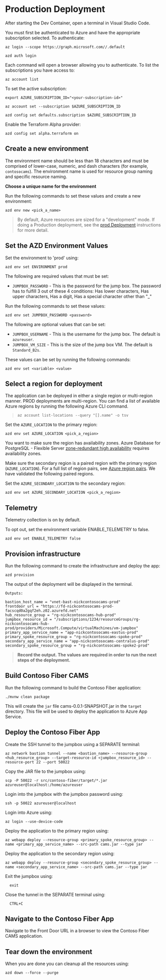 # Production Deployment

After starting the Dev Container, open a terminal in Visual Studio Code.

You must first be authenticated to Azure and have the appropriate subscription selected.  To authenticate:

```shell
az login --scope https://graph.microsoft.com//.default

azd auth login
```

Each command will open a browser allowing you to authenticate.  To list the subscriptions you have access to:

```shell
az account list
```

To set the active subscription:

```shell
export AZURE_SUBSCRIPTION_ID="<your-subscription-id>"

az account set --subscription $AZURE_SUBSCRIPTION_ID

azd config set defaults.subscription $AZURE_SUBSCRIPTION_ID
```

Enable the Terraform Alpha provider:

```shell
azd config set alpha.terraform on
```

## Create a new environment

The environment name should be less than 18 characters and must be comprised of lower-case, numeric, and dash characters (for example, `contosocams`).  The environment name is used for resource group naming and specific resource naming. 

**Choose a unique name for the environment**

Run the following commands to set these values and create a new environment:

```shell
azd env new <pick_a_name>
```

>By default, Azure resources are sized for a "development" mode. If doing a Production deployment, see the [prod Deployment](./README-prod.md) instructions for more detail.

## Set the AZD Environment Values

Set the environment to 'prod' using:

```shell
azd env set ENVIRONMENT prod
```

The following are required values that must be set:

- `JUMPBOX_PASSWORD` - This is the password for the jump box. The password has to fulfill 3 out of these 4 conditions: Has lower characters, Has upper characters, Has a digit, Has a special character other than "_"

Run the following commands to set these values:

```shell
azd env set JUMPBOX_PASSWORD <password>
```

The following are optional values that can be set:

- `JUMPBOX_USERNAME` - This is the username for the jump box.  The default is `azureuser`.
- `JUMPBOX_VM_SIZE` - This is the size of the jump box VM.  The default is `Standard_B2s`.

These values can be set by running the following commands:

```shell
azd env set <variable> <value>
```

## Select a region for deployment

The application can be deployed in either a single region or multi-region manner. PROD deployments are multi-region. You can find a list of available Azure regions by running the following Azure CLI command.

> ```shell
> az account list-locations --query "[].name" -o tsv
> ```

Set the `AZURE_LOCATION` to the primary region:

```shell
azd env set AZURE_LOCATION <pick_a_region>
```

You want to make sure the region has availability zones. Azure Database for PostgreSQL - Flexible Server [zone-redundant high availability](https://learn.microsoft.com/azure/postgresql/flexible-server/concepts-high-availability) requires availability zones.

Make sure the secondary region is a paired region with the primary region (`AZURE_LOCATION`). For a full list of region pairs, see [Azure region pairs](https://learn.microsoft.com/azure/reliability/cross-region-replication-azure#azure-cross-region-replication-pairings-for-all-geographies). We have validated the following paired regions.

 Set the `AZURE_SECONDARY_LOCATION` to the secondary region:

```shell
azd env set AZURE_SECONDARY_LOCATION <pick_a_region>
```

## Telemetry

Telemetry collection is on by default.

To opt out, set the environment variable ENABLE_TELEMETRY to false.

```shell
azd env set ENABLE_TELEMETRY false
```

## Provision infrastructure

Run the following command to create the infrastructure and deploy the app:

```shell
azd provision
```

The output of the deployment will be displayed in the terminal.

```
Outputs:

bastion_host_name = "vnet-bast-nickcontosocams-prod"
frontdoor_url = "https://fd-nickcontosocams-prod-facscqd0a2gqf2eh.z02.azurefd.net"
hub_resource_group = "rg-nickcontosocams-hub-prod"
jumpbox_resource_id = "/subscriptions/1234/resourceGroups/rg-nickcontosocams-hub-prod/providers/Microsoft.Compute/virtualMachines/vm-jumpbox"
primary_app_service_name = "app-nickcontosocams-eastus-prod"
primary_spoke_resource_group = "rg-nickcontosocams-spoke-prod"
secondary_app_service_name = "app-nickcontosocams-centralus-prod"
secondary_spoke_resource_group = "rg-nickcontosocams-spoke2-prod"
```

> **Record the output. The values are required in order to run the next steps of the deployment.**

## Build Contoso Fiber CAMS

Run the following command to build the Contoso Fiber application:

```shell
./mvnw clean package
```

This will create the `jar` file cams-0.0.1-SNAPSHOT.jar in the `target` directory. This file will be used to deploy the application to Azure App Service.

## Deploy the Contoso Fiber App

Create the SSH tunnel to the jumpbox using a SEPARATE terminal:

```shell
az network bastion tunnel --name <bastion_name> --resource-group <hub_resource_group> --target-resource-id <jumpbox_resource_id> --resource-port 22 --port 50022
```

Copy the JAR file to the jumpbox using:

```shell
scp -P 50022 -r src/contoso-fiber/target/*.jar azureuser@localhost:/home/azureuser
```

Login into the jumpbox with the jumpbox password using:

```shell
ssh -p 50022 azureuser@localhost
```

Login into Azure using:

```shell
az login --use-device-code
```

Deploy the application to the primary region using:

```shell
az webapp deploy --resource-group <primary_spoke_resource_group> --name <primary_app_service_name> --src-path cams.jar --type jar
```

Deploy the application to the secondary region using:

```shell
az webapp deploy --resource-group <secondary_spoke_resource_group> --name <secondary_app_service_name> --src-path cams.jar --type jar
```

Exit the jumpbox using:

```shell
  exit
```

Close the tunnel in the SEPARATE terminal using:

```shell
  CTRL+C
```

## Navigate to the Contoso Fiber App

Navigate to the Front Door URL in a browser to view the Contoso Fiber CAMS application.

## Tear down the environment

When you are done you can cleanup all the resources using:

```shell
azd down --force --purge
```
